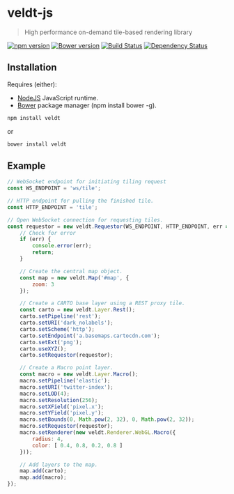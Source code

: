 # veldt-js

> High performance on-demand tile-based rendering library

[![npm version](https://badge.fury.io/js/veldt.svg)](http://badge.fury.io/js/veldt)
[![Bower version](https://badge.fury.io/bo/veldt.svg)](http://badge.fury.io/bo/veldt)
[![Build Status](https://travis-ci.org/unchartedsoftware/veldt-js.svg?branch=master)](https://travis-ci.org/unchartedsoftware/veldt-js)
[![Dependency Status](https://david-dm.org/unchartedsoftware/veldt-js/status.svg)](https://david-dm.org/unchartedsoftware/veldt-js)

## Installation

Requires (either):

- [NodeJS](http://nodejs.org/) JavaScript runtime.
- [Bower](http://bower.io/) package manager (npm install bower -g).

```bash
npm install veldt
```

or

```bash
bower install veldt
```

## Example

```javascript
// WebSocket endpoint for initiating tiling request
const WS_ENDPOINT = 'ws/tile';

// HTTP endpoint for pulling the finished tile.
const HTTP_ENDPOINT = 'tile';

// Open WebSocket connection for requesting tiles.
const requestor = new veldt.Requestor(WS_ENDPOINT, HTTP_ENDPOINT, err => {
	// Check for error
	if (err) {
		console.error(err);
		return;
	}

	// Create the central map object.
	const map = new veldt.Map('#map', {
		zoom: 3
	});

	// Create a CARTO base layer using a REST proxy tile.
	const carto = new veldt.Layer.Rest();
	carto.setPipeline('rest');
	carto.setURI('dark_nolabels');
	carto.setScheme('http');
	carto.setEndpoint('a.basemaps.cartocdn.com');
	carto.setExt('png');
	carto.useXYZ();
	carto.setRequestor(requestor);

	// Create a Macro point layer.
	const macro = new veldt.Layer.Macro();
	macro.setPipeline('elastic');
	macro.setURI('twitter-index');
	macro.setLOD(4);
	macro.setResolution(256);
	macro.setXField('pixel.x');
	macro.setYField('pixel.y');
	macro.setBounds(0, Math.pow(2, 32), 0, Math.pow(2, 32));
	macro.setRequestor(requestor);
	macro.setRenderer(new veldt.Renderer.WebGL.Macro({
		radius: 4,
		color: [ 0.4, 0.8, 0.2, 0.8 ]
	}));

	// Add layers to the map.
	map.add(carto);
	map.add(macro);
});
```

